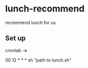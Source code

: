 # lunch-recommend
recommend lunch for us

## Set up

crontab -e

00     12     *     *     *         sh "path to lunch.sh"

